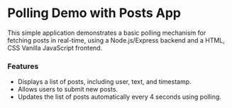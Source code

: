 # Polling Demo with Posts App

This simple application demonstrates a basic polling mechanism for fetching posts in real-time, using a Node.js/Express backend and a HTML, CSS Vanilla JavaScript frontend.

### Features

- Displays a list of posts, including user, text, and timestamp.
- Allows users to submit new posts.
- Updates the list of posts automatically every 4 seconds using polling.
